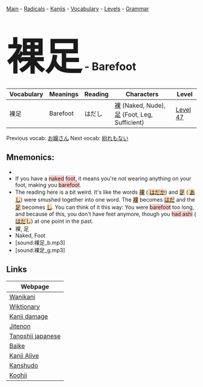 <style> bigfont {font-size: 100px}</style>
[Main](../README.md) -
[Radicals](../radicals.md) -
[Kanjis](../kanjis.md) -
[Vocabulary](../vocabulary.md) -
[Levels](../levels.md) -
[Grammar](../grammar.md)
# <bigfont> 裸足</bigfont> - Barefoot 

| Vocabulary | Meanings | Reading | Characters | Level |
| --- | --- | --- | --- | --- |
| 裸足 | Barefoot | はだし |  [裸](../kanjis/裸.md) (Naked, Nude), [足](../kanjis/足.md) (Foot, Leg, Sufficient) | [Level 47](../levels/wk_level47.md) |

Previous vocab: [お嬢さん](お嬢さん.md) Next vocab: [紛れもない](紛れもない.md) 

## Mnemonics:

* 
* If you have a <span style="background-color:#ffcccb"> naked</span> <span style="background-color:#ffcccb"> foot</span>, it means you're not wearing anything on your foot, making you <span style="background-color:#ffcccb"> barefoot</span>.
* The reading here is a bit weird. It's like the words <span style="background-color:#fed8b1"> [裸](https://jisho.org/search/裸)</span> (<span style="background-color:#fed8b1"> [はだか]([はだ](https://jisho.org/search/はだ)か)</span>) and <span style="background-color:#fed8b1"> [足](https://jisho.org/search/足)</span> (<span style="background-color:#fed8b1"> [あし](https://jisho.org/search/あし)</span>) were smushed together into one word. The <span style="background-color:#fed8b1"> [裸](https://jisho.org/search/裸)</span> becomes <span style="background-color:#fed8b1"> [はだ](https://jisho.org/search/はだ)</span> and the <span style="background-color:#fed8b1"> [足](https://jisho.org/search/足)</span> becomes <span style="background-color:#fed8b1"> [し](https://jisho.org/search/し)</span>. You can think of it this way: You were <span style="background-color:#ffcccb"> barefoot</span> too long, and because of this, you don't have feet anymore, though you <span style="background-color:#ffcccb"> had ashi</span> (<span style="background-color:#fed8b1"> [はだ](https://jisho.org/search/はだ)し</span>) at one point in the past.
* 裸, 足
* Naked, Foot
* [sound:裸足_b.mp3]
* [sound:裸足_g.mp3]


## Links 

| Webpage |
| --- |
| [Wanikani          ](https://www.wanikani.com/kanji/裸足) |
| [Wiktionary        ](https://en.wiktionary.org/wiki/裸足) |
| [Kanji damage      ](http://www.kanjidamage.com/kanji/search?utf8=✓&q=裸足) |
| [Jitenon           ](https://jitenon.com/kanji/裸足) |
| [Tanoshii japanese ](https://www.tanoshiijapanese.com/dictionary/kanji.cfm?k=裸足) |
| [Baike             ](https://baike.baidu.com/item/裸足) |
| [Kanji Alive       ](https://app.kanjialive.com/裸足) |
| [Kanshudo          ](https://www.kanshudo.com/searchmn?q=裸足) |
| [Koohii            ](https://kanji.koohii.com/study/kanji/裸足) |
